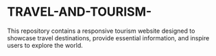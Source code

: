 # TRAVEL-AND-TOURISM-
This repository contains a responsive tourism website designed to showcase travel destinations, provide essential information, and inspire users to explore the world.
